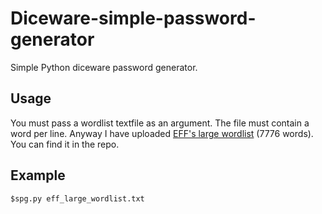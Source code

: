 # Diceware-simple-password-generator

Simple Python diceware password generator. 

## Usage

You must pass a wordlist textfile as an argument.
The file must contain a word per line.
Anyway I have uploaded [EFF's large wordlist](https://www.eff.org/files/2016/07/18/eff_large_wordlist.txt) (7776 words). You can find it in the repo.

## Example

`$spg.py eff_large_wordlist.txt`

